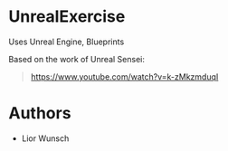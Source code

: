 # UnrealExercise

Uses Unreal Engine, Blueprints

Based on the work of Unreal Sensei:</br>
> https://www.youtube.com/watch?v=k-zMkzmduqI

# Authors
- Lior Wunsch
